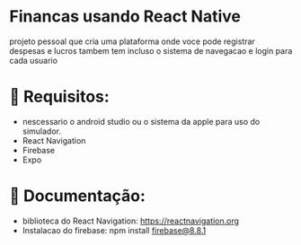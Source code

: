 # Financas usando React Native 
projeto pessoal que cria uma plataforma onde voce pode registrar despesas e lucros tambem tem incluso o sistema de navegacao e login para cada usuario

# 📔 Requisitos:
- nescessario o android studio ou o sistema da apple para uso do simulador.
- React Navigation
- Firebase 
- Expo

 # 📖 Documentação:
 - biblioteca do React Navigation: https://reactnavigation.org
 - Instalacao do firebase: ​​npm install firebase@8.8.1​
